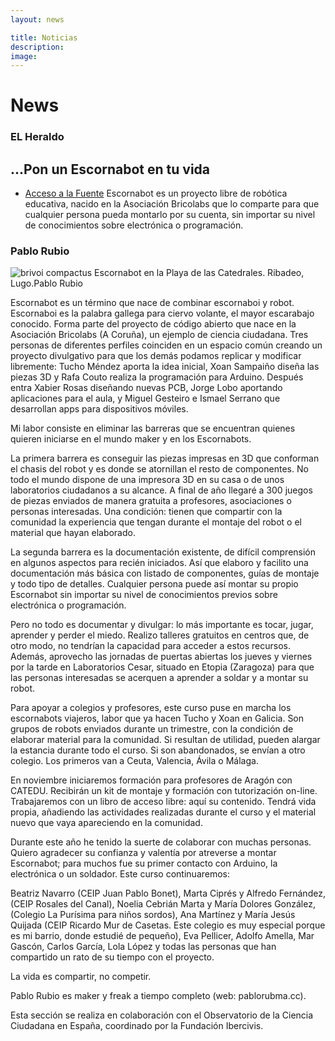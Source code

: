 ```yaml
---
layout: news

title: Noticias
description: 
image: 
---
```

# News
### EL Heraldo
## ...Pon un Escornabot en tu vida
* [Acceso a la Fuente][ERA01] 
Escornabot es un proyecto libre de robótica educativa, nacido en la Asociación Bricolabs que lo comparte para que cualquier persona pueda montarlo por su cuenta, sin importar su nivel de conocimientos sobre electrónica o programación.

### Pablo Rubio
![brivoi compactus][COM01]
Escornabot en la Playa de las Catedrales. Ribadeo, Lugo.Pablo Rubio

Escornabot es un término que nace de combinar escornaboi y robot. Escornaboi es la palabra gallega para ciervo volante, el mayor escarabajo conocido. Forma parte del proyecto de código abierto que nace en la Asociación Bricolabs (A Coruña), un ejemplo de ciencia ciudadana. Tres personas de diferentes perfiles coinciden en un espacio común creando un proyecto divulgativo para que los demás podamos replicar y modificar libremente: Tucho Méndez aporta la idea inicial, Xoan Sampaiño diseña las piezas 3D y Rafa Couto realiza la programación para Arduino. Después entra Xabier Rosas diseñando nuevas PCB, Jorge Lobo aportando aplicaciones para el aula, y Miguel Gesteiro e Ismael Serrano que desarrollan apps para dispositivos móviles.

Mi labor consiste en eliminar las barreras que se encuentran quienes quieren iniciarse en el mundo maker y en los Escornabots.

La primera barrera es conseguir las piezas impresas en 3D que conforman el chasis del robot y es donde se atornillan el resto de componentes. No todo el mundo dispone de una impresora 3D en su casa o de unos laboratorios ciudadanos a su alcance. A final de año llegaré a 300 juegos de piezas enviados de manera gratuita a profesores, asociaciones o personas interesadas. Una condición: tienen que compartir con la comunidad la experiencia que tengan durante el montaje del robot o el material que hayan elaborado.

La segunda barrera es la documentación existente, de difícil comprensión en algunos aspectos para recién iniciados. Así que elaboro y facilito una documentación más básica con listado de componentes, guías de montaje y todo tipo de detalles. Cualquier persona puede así montar su propio Escornabot sin importar su nivel de conocimientos previos sobre electrónica o programación.

Pero no todo es documentar y divulgar: lo más importante es tocar, jugar, aprender y perder el miedo. Realizo talleres gratuitos en centros que, de otro modo, no tendrían la capacidad para acceder a estos recursos. Además, aprovecho las jornadas de puertas abiertas los jueves y viernes por la tarde en Laboratorios Cesar, situado en Etopia (Zaragoza) para que las personas interesadas se acerquen a aprender a soldar y a montar su robot.

Para apoyar a colegios y profesores, este curso puse en marcha los escornabots viajeros, labor que ya hacen Tucho y Xoan en Galicia. Son grupos de robots enviados durante un trimestre, con la condición de elaborar material para la comunidad. Si resultan de utilidad, pueden alargar la estancia durante todo el curso. Si son abandonados, se envían a otro colegio. Los primeros van a Ceuta, Valencia, Ávila o Málaga.

En noviembre iniciaremos formación para profesores de Aragón con CATEDU. Recibirán un kit de montaje y formación con tutorización on-line. Trabajaremos con un libro de acceso libre: aquí su contenido. Tendrá vida propia, añadiendo las actividades realizadas durante el curso y el material nuevo que vaya apareciendo en la comunidad.

Durante este año he tenido la suerte de colaborar con muchas personas. Quiero agradecer su confianza y valentía por atreverse a montar Escornabot; para muchos fue su primer contacto con Arduino, la electrónica o un soldador. Este curso continuaremos:

Beatriz Navarro (CEIP Juan Pablo Bonet), Marta Ciprés y Alfredo Fernández, (CEIP Rosales del Canal), Noelia Cebrián Marta y María Dolores González, (Colegio La Purísima para niños sordos), Ana Martínez y María Jesús Quijada (CEIP Ricardo Mur de Casetas. Este colegio es muy especial porque es mi barrio, donde estudié de pequeño), Eva Pellicer, Adolfo Amella, Mar Gascón, Carlos García, Lola López y todas las personas que han compartido un rato de su tiempo con el proyecto.

La vida es compartir, no competir.

Pablo Rubio es maker y freak a tiempo completo (web: pablorubma.cc).

Esta sección se realiza en colaboración con el Observatorio de la Ciencia Ciudadana en España, coordinado por la Fundación Ibercivis.
<!-- Links -->
[ERA01]: https://www.heraldo.es/noticias/sociedad/2018/09/27/pon-escornabot-vida-1268494-310.html

<!-- Images -->
[COM01]: https://imagenes.heraldo.es/files/image_990_v1/uploads/imagenes/2018/09/26/_escornabotpablorubio_da386c8e.jpg "Brivoi compactus"
